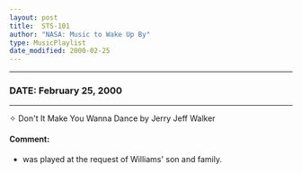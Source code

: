 ```yaml
---
layout: post
title:  STS-101
author: "NASA: Music to Wake Up By"
type: MusicPlaylist
date_modified: 2000-02-25
---
```


----
### DATE: February 25, 2000
----
✧ Don't It Make You Wanna Dance by Jerry Jeff Walker

#### Comment:
* was played at the request of Williams' son and family.

